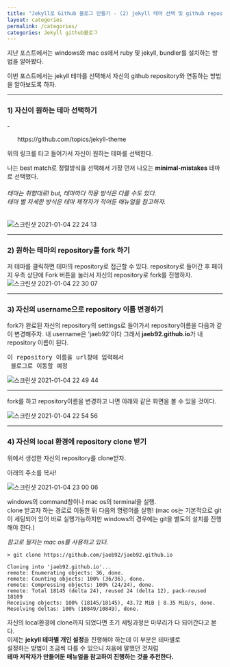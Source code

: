 ```yaml
---
title: "Jekyll로 Github 블로그 만들기 - (2) jekyll 테마 선택 및 github repository 연동"
layout: categories
permalink: /categories/
categories: Jekyll github블로그
---
```


지난 포스트에서는 windows와 mac os에서 ruby 및 jekyll, bundler를 설치하는 방법을 알아봤다.

이번 포스트에서는 jekyll 테마를 선택해서 자신의 github repository와 연동하는 방법을 알아보도록 하자.

---

<h3>1) 자신이 원하는 테마 선택하기</h3>
- <ol>https://github.com/topics/jekyll-theme</ol>
위의 링크를 타고 들어가서 자신이 원하는 테마를 선택한다. 

나는 best match로 정렬방식을 선택해서 가장 먼저 나오는 **minimal-mistakes** 테마로 선택했다.
###### 테마는 취향대로! but, 테마마다 적용 방식은 다를 수도 있다. <br/> 테마 별 자세한 방식은 테마 제작자가 적어둔 매뉴얼을 참고하자.

![스크린샷 2021-01-04 22 24 13](https://user-images.githubusercontent.com/42923027/103539563-aa7c2880-4edb-11eb-8650-30a870b7f175.png)

---

<h3>2) 원하는 테마의 repository를 fork 하기</h3>
  
저 테마를 클릭하면 테마의 repository로 접근할 수 있다.
repository로 들어간 후 페이지 우측 상단에 Fork 버튼을 눌러서 자신의 repository로 fork를 진행하자.
![스크린샷 2021-01-04 22 30 07](https://user-images.githubusercontent.com/42923027/103540053-6f2e2980-4edc-11eb-92e0-4f8121fa9262.png)

---

<h3>3) 자신의 username으로 repository 이름 변경하기</h3>

fork가 완료된 자신의 repository의 settings로 들어가서 repository이름을 다음과 같이 변경해주자.
내 username은 'jaeb92'이다 그래서 **jaeb92.github.io**가 내 repository 이름이 된다.
<pre>이 repository 이름을 url창에 입력해서 <br/> 블로그로 이동할 예정</pre>

![스크린샷 2021-01-04 22 49 44](https://user-images.githubusercontent.com/42923027/103541715-2d52b280-4edf-11eb-95a5-849a256f9d4e.png)

---
fork를 하고 repository이름을 변경하고 나면 아래와 같은 화면을 볼 수 있을 것이다.

![스크린샷 2021-01-04 22 54 56](https://user-images.githubusercontent.com/42923027/103542262-0a74ce00-4ee0-11eb-81ae-f3ac8822708e.png)


---


<h3>4) 자신의 local 환경에 repository clone 받기 </h3>

위에서 생성한 자신의 repository를 clone받자.


아래의 주소를 복사!

![스크린샷 2021-01-04 23 00 06](https://user-images.githubusercontent.com/42923027/103542687-a56da800-4ee0-11eb-81e1-8ebeeeb454e2.png)


windows의 command창이나 mac os의 terminal을 실행. <br>clone 받고자 하는 경로로 이동한 뒤 다음의 명령어를 실행!
(mac os는 기본적으로 git이 세팅되어 있어 바로 실행가능하지만 windows의 경우에는 git을 별도의 설치를 진행해야 한다.)

*참고로 필자는 mac os를 사용하고 있다.*
~~~ 
> git clone https://github.com/jaeb92/jaeb92.github.io

Cloning into 'jaeb92.github.io'...
remote: Enumerating objects: 36, done.
remote: Counting objects: 100% (36/36), done.
remote: Compressing objects: 100% (24/24), done.
remote: Total 18145 (delta 24), reused 24 (delta 12), pack-reused 18109
Receiving objects: 100% (18145/18145), 43.72 MiB | 8.35 MiB/s, done.
Resolving deltas: 100% (10849/10849), done.
~~~

자신의 local환경에 clone까지 되었다면 초기 세팅과정은 마무리가 다 되어간다고 본다.<br>이제는 **jekyll 테마별 개인 설정**을 진행해야 하는데 이 부분은 테마별로 <br>설정하는 방법이 조금씩 다를 수 있으니 처음에 말했던 것처럼 **<br>테마 저작자가 만들어둔 매뉴얼을 참고하여 진행하는 것을 추천한다.**



